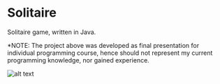 # Solitaire
Solitaire game, written in Java.

*NOTE:
The project above was developed as final presentation for individual programming course, hence should not represent my current programming knowledge, nor gained experience.

![alt text](http://yaellandau.url.ph/wp-content/uploads/2014/03/soliterIMG.png)


